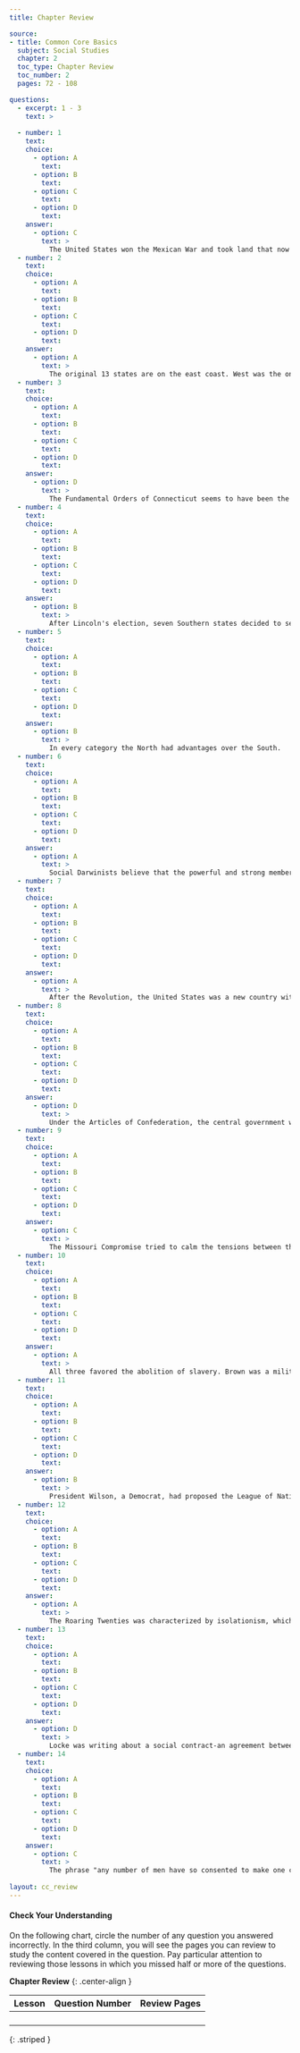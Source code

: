 ```yaml
---
title: Chapter Review

source:
- title: Common Core Basics
  subject: Social Studies
  chapter: 2
  toc_type: Chapter Review
  toc_number: 2
  pages: 72 - 108

questions:
  - excerpt: 1 - 3
    text: >
      
  - number: 1
    text: 
    choice:
      - option: A
        text: 
      - option: B
        text: 
      - option: C
        text: 
      - option: D
        text: 
    answer:
      - option: C
        text: >
          The United States won the Mexican War and took land that now is California, Arizona, New Mexico, Nevada, Utah, and Colorado.
  - number: 2
    text: 
    choice:
      - option: A
        text: 
      - option: B
        text: 
      - option: C
        text: 
      - option: D
        text: 
    answer:
      - option: A
        text: >
          The original 13 states are on the east coast. West was the only direction in which the country could grow.
  - number: 3
    text: 
    choice:
      - option: A
        text: 
      - option: B
        text: 
      - option: C
        text: 
      - option: D
        text: 
    answer:
      - option: D
        text: >
          The Fundamental Orders of Connecticut seems to have been the first written document that set up a government.
  - number: 4
    text: 
    choice:
      - option: A
        text: 
      - option: B
        text: 
      - option: C
        text: 
      - option: D
        text: 
    answer:
      - option: B
        text: >
          After Lincoln's election, seven Southern states decided to secede from the Union. The Civil War began as an effort to preserve the Union.
  - number: 5
    text: 
    choice:
      - option: A
        text: 
      - option: B
        text: 
      - option: C
        text: 
      - option: D
        text: 
    answer:
      - option: B
        text: >
          In every category the North had advantages over the South.
  - number: 6
    text: 
    choice:
      - option: A
        text: 
      - option: B
        text: 
      - option: C
        text: 
      - option: D
        text: 
    answer:
      - option: A
        text: >
          Social Darwinists believe that the powerful and strong members of society have the right to success and wealth. People who don't believe in Social Darwinism might think that the less powerful people need to be protected from the strong and wealthy.
  - number: 7
    text: 
    choice:
      - option: A
        text: 
      - option: B
        text: 
      - option: C
        text: 
      - option: D
        text: 
    answer:
      - option: A
        text: >
          After the Revolution, the United States was a new country without a government. Representatives from the 13 colonies met and created the Articles of Confederation.
  - number: 8
    text: 
    choice:
      - option: A
        text: 
      - option: B
        text: 
      - option: C
        text: 
      - option: D
        text: 
    answer:
      - option: D
        text: >
          Under the Articles of Confederation, the central government was weak. It had a unicameral legislature but no president or court system. The Constitution created three branches of government. It gave certain powers to the national government, such as regulating interstate commerce and printing a national currency.
  - number: 9
    text: 
    choice:
      - option: A
        text: 
      - option: B
        text: 
      - option: C
        text: 
      - option: D
        text: 
    answer:
      - option: C
        text: >
          The Missouri Compromise tried to calm the tensions between the North and the South by maintaining the balance between free and slave states.
  - number: 10
    text: 
    choice:
      - option: A
        text: 
      - option: B
        text: 
      - option: C
        text: 
      - option: D
        text: 
    answer:
      - option: A
        text: >
          All three favored the abolition of slavery. Brown was a militant who attacked the federal arsenal at Harper's Ferry, Stowe wrote the bestselling antislavery novel Uncle Tom's Cabin, and Douglass was a former enslaved person.
  - number: 11
    text: 
    choice:
      - option: A
        text: 
      - option: B
        text: 
      - option: C
        text: 
      - option: D
        text: 
    answer:
      - option: B
        text: >
          President Wilson, a Democrat, had proposed the League of Nations as a way to help nations settle disputes. However, Republican leaders in the Senate feared that membership could force the United States into war, so they kept the country from joining.
  - number: 12
    text: 
    choice:
      - option: A
        text: 
      - option: B
        text: 
      - option: C
        text: 
      - option: D
        text: 
    answer:
      - option: A
        text: >
          The Roaring Twenties was characterized by isolationism, which kept the United States out of world affairs. At home, business was thriving. It was a time of more jobs and higher wages.
  - number: 13
    text: 
    choice:
      - option: A
        text: 
      - option: B
        text: 
      - option: C
        text: 
      - option: D
        text: 
    answer:
      - option: D
        text: >
          Locke was writing about a social contract-an agreement between citizens and government.
  - number: 14
    text: 
    choice:
      - option: A
        text: 
      - option: B
        text: 
      - option: C
        text: 
      - option: D
        text: 
    answer:
      - option: C
        text: >
          The phrase "any number of men have so consented to make one community or government" is similar to the words "Governments are instituted among Men," which is found in the Declaration of Independence.
          
layout: cc_review
---
```

#### Check Your Understanding

On the following chart, circle the number of any question you answered incorrectly. In the third column, you will see the pages you can review to study the content covered in the question. Pay particular attention to reviewing those lessons in which you missed half or more of the questions.

**Chapter Review**
{: .center-align  }

| Lesson | Question Number | Review Pages |
|:-|:-|:-|
||||
||||
||||
||||
{: .striped }